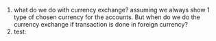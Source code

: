 1. what do we do with currency exchange? assuming we always show 1 type of chosen currency for the accounts. But when do we do the currency exchange if transaction is done in foreign currency?
2. test:
